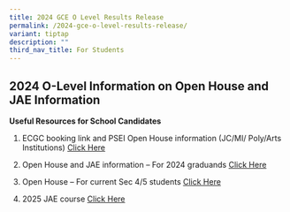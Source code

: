 ```yaml
---
title: 2024 GCE O Level Results Release
permalink: /2024-gce-o-level-results-release/
variant: tiptap
description: ""
third_nav_title: For Students
---
```

<h2><strong>2024 O-Level Information on Open House and JAE Information</strong></h2>
<p><strong>Useful Resources for School Candidates</strong>
</p>
<ol data-tight="true" class="tight">
<li>
<p>ECGC booking link and PSEI Open House information (JC/MI/ Poly/Arts Institutions)
<a href="/files/2025_SHSS_ECGC_support_O_level.pdf" rel="noopener nofollow" target="_blank">Click Here</a>
</p>
<p></p>
</li>
<li>
<p>Open House and JAE information – For 2024 graduands <a href="/files/2025_SHSS_Open_House_list___JAE_links.pdf" rel="noopener nofollow" target="_blank">Click Here</a>
</p>
<p></p>
</li>
<li>
<p>Open House – For current Sec 4/5 students <a href="/files/PSEI_Open_House_2025_For_Sec4.pdf" rel="noopener nofollow" target="_blank">Click Here</a>
</p>
<p></p>
</li>
<li>
<p>2025 JAE course <a href="/files/2025_JAE_Courses.pdf" rel="noopener nofollow" target="_blank">Click Here</a>
</p>
</li>
</ol>
<p></p>